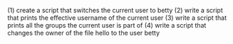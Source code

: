 (1) create a script that switches the current user to betty
(2) write a script that prints the effective username of the current user
(3) write a script that prints all the groups the current user is part of
(4) write a script that changes the owner of the file hello to the user betty
